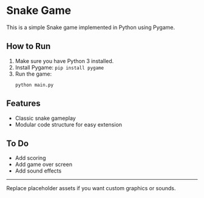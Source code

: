 # Snake Game

This is a simple Snake game implemented in Python using Pygame.

## How to Run

1. Make sure you have Python 3 installed.
2. Install Pygame: `pip install pygame`
3. Run the game:
   ```
   python main.py
   ```

## Features
- Classic snake gameplay
- Modular code structure for easy extension

## To Do
- Add scoring
- Add game over screen
- Add sound effects

---

Replace placeholder assets if you want custom graphics or sounds.
